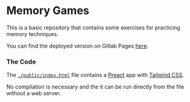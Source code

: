 # Memory Games

This is a basic repository that contains some exercises for practicing memory techniques.

You can find the deployed version on Gitlab Pages [here](https://prashas.gitlab.io/memory-games).



### The Code

The [`./public/index.html`](./public/index.html) file contains a [Preact](https://preactjs.com/) app with [Tailwind CSS](https://tailwindcss.com/).

No compilation is necessary and the it can be run directly from the file without a web server.

